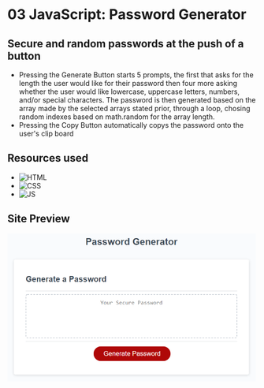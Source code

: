 # 03 JavaScript: Password Generator

## Secure and random passwords at the push of a button

- Pressing the Generate Button starts 5 prompts, the first that asks for the length the user would like for their password
then four more asking whether the user would like lowercase, uppercase letters, numbers, and/or special characters.
The password is then generated based on the array made by the selected arrays stated prior, through a loop, chosing random indexes based on math.random for the array length.
- Pressing the Copy Button automatically copys the password onto the user's clip board

## Resources used 

- ![HTML](https://img.shields.io/badge/HTML5-E34F26?style=for-the-badge&logo=html5&logoColor=white)
- ![CSS](https://img.shields.io/badge/CSS3-1572B6?style=for-the-badge&logo=css3&logoColor=white)
- ![JS](https://img.shields.io/badge/JavaScript-F7DF1E?style=for-the-badge&logo=javascript&logoColor=black)

## Site Preview
![](./Assets/03-javascript-homework-demo.png)